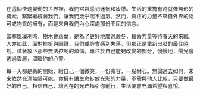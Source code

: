 在這個快速變動的世界裡，我們常常感到迷惘和疲憊。生活的重擔有時就像無形的繩索，緊緊纏繞著我們，讓我們幾乎喘不過氣。然而，真正的力量不來自外界的認可或物質的擁有，而是來自我們內心深處那份不屈的信念。

當寒風凜冽時，樹木會落葉，是為了更好地度過嚴冬，積蓄力量等待春天的來臨。人亦如此，面對挫折與困難，我們或許會感到失落，但那正是重新出發的最佳時刻。試著放下那些無法控制的煩惱，專注於自己能夠改變的部分，慢慢地，陽光會透過雲層，溫暖你的心靈。

每一天都是新的開始，給自己一個微笑，一份寬容，一點耐心。無論過去如何，未來依然充滿無限可能。你擁有讓生命綻放光彩的力量，不需與他人比較，只要做最好的自己。相信自己，讓內在的光芒指引你前行，生活便會充滿希望與喜悅。